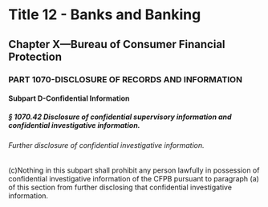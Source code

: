 
# Title 12 - Banks and Banking
## Chapter X—Bureau of Consumer Financial Protection
### PART 1070-DISCLOSURE OF RECORDS AND INFORMATION
#### Subpart D-Confidential Information
##### § 1070.42 Disclosure of confidential supervisory information and confidential investigative information.
###### Further disclosure of confidential investigative information.

(c)Nothing in this subpart shall prohibit any person lawfully in possession of confidential investigative information of the CFPB pursuant to paragraph (a) of this section from further disclosing that confidential investigative information.
